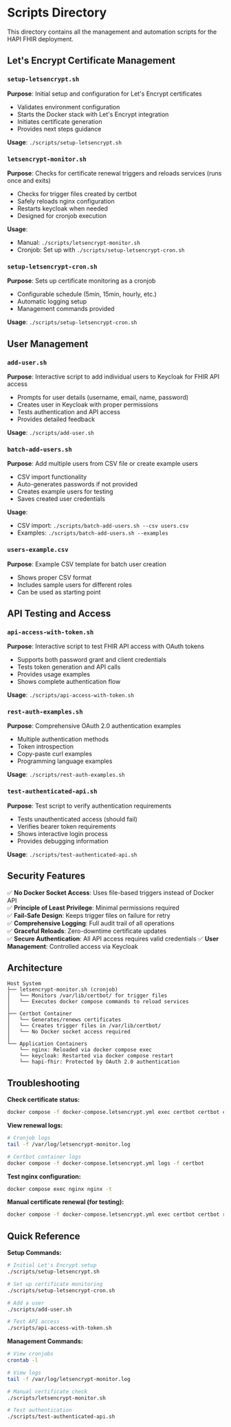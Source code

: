 # Scripts Directory

This directory contains all the management and automation scripts for the HAPI FHIR deployment.

## Let's Encrypt Certificate Management

### `setup-letsencrypt.sh`
**Purpose**: Initial setup and configuration for Let's Encrypt certificates
- Validates environment configuration
- Starts the Docker stack with Let's Encrypt integration
- Initiates certificate generation
- Provides next steps guidance

**Usage**: `./scripts/setup-letsencrypt.sh`

### `letsencrypt-monitor.sh`
**Purpose**: Checks for certificate renewal triggers and reloads services (runs once and exits)
- Checks for trigger files created by certbot
- Safely reloads nginx configuration
- Restarts keycloak when needed
- Designed for cronjob execution

**Usage**: 
- Manual: `./scripts/letsencrypt-monitor.sh`
- Cronjob: Set up with `./scripts/setup-letsencrypt-cron.sh`

### `setup-letsencrypt-cron.sh`
**Purpose**: Sets up certificate monitoring as a cronjob
- Configurable schedule (5min, 15min, hourly, etc.)
- Automatic logging setup
- Management commands provided

**Usage**: `./scripts/setup-letsencrypt-cron.sh`

## User Management

### `add-user.sh`
**Purpose**: Interactive script to add individual users to Keycloak for FHIR API access
- Prompts for user details (username, email, name, password)
- Creates user in Keycloak with proper permissions
- Tests authentication and API access
- Provides detailed feedback

**Usage**: `./scripts/add-user.sh`

### `batch-add-users.sh`
**Purpose**: Add multiple users from CSV file or create example users
- CSV import functionality
- Auto-generates passwords if not provided
- Creates example users for testing
- Saves created user credentials

**Usage**: 
- CSV import: `./scripts/batch-add-users.sh --csv users.csv`
- Examples: `./scripts/batch-add-users.sh --examples`

### `users-example.csv`
**Purpose**: Example CSV template for batch user creation
- Shows proper CSV format
- Includes sample users for different roles
- Can be used as starting point

## API Testing and Access

### `api-access-with-token.sh`
**Purpose**: Interactive script to test FHIR API access with OAuth tokens
- Supports both password grant and client credentials
- Tests token generation and API calls
- Provides usage examples
- Shows complete authentication flow

**Usage**: `./scripts/api-access-with-token.sh`

### `rest-auth-examples.sh`
**Purpose**: Comprehensive OAuth 2.0 authentication examples
- Multiple authentication methods
- Token introspection
- Copy-paste curl examples
- Programming language examples

**Usage**: `./scripts/rest-auth-examples.sh`

### `test-authenticated-api.sh`
**Purpose**: Test script to verify authentication requirements
- Tests unauthenticated access (should fail)
- Verifies bearer token requirements
- Shows interactive login process
- Provides debugging information

**Usage**: `./scripts/test-authenticated-api.sh`

## Security Features

✅ **No Docker Socket Access**: Uses file-based triggers instead of Docker API  
✅ **Principle of Least Privilege**: Minimal permissions required  
✅ **Fail-Safe Design**: Keeps trigger files on failure for retry  
✅ **Comprehensive Logging**: Full audit trail of all operations  
✅ **Graceful Reloads**: Zero-downtime certificate updates  
✅ **Secure Authentication**: All API access requires valid credentials
✅ **User Management**: Controlled access via Keycloak

## Architecture

```
Host System
├── letsencrypt-monitor.sh (cronjob)
│   └── Monitors /var/lib/certbot/ for trigger files
│   └── Executes docker compose commands to reload services
│
├── Certbot Container
│   └── Generates/renews certificates
│   └── Creates trigger files in /var/lib/certbot/
│   └── No Docker socket access required
│
└── Application Containers
    └── nginx: Reloaded via docker compose exec
    └── keycloak: Restarted via docker compose restart
    └── hapi-fhir: Protected by OAuth 2.0 authentication
```

## Troubleshooting

**Check certificate status:**
```bash
docker compose -f docker-compose.letsencrypt.yml exec certbot certbot certificates
```

**View renewal logs:**
```bash
# Cronjob logs
tail -f /var/log/letsencrypt-monitor.log

# Certbot container logs
docker compose -f docker-compose.letsencrypt.yml logs -f certbot
```

**Test nginx configuration:**
```bash
docker compose exec nginx nginx -t
```

**Manual certificate renewal (for testing):**
```bash
docker compose -f docker-compose.letsencrypt.yml exec certbot certbot renew --dry-run
```

## Quick Reference

**Setup Commands:**
```bash
# Initial Let's Encrypt setup
./scripts/setup-letsencrypt.sh

# Set up certificate monitoring
./scripts/setup-letsencrypt-cron.sh

# Add a user
./scripts/add-user.sh

# Test API access
./scripts/api-access-with-token.sh
```

**Management Commands:**
```bash
# View cronjobs
crontab -l

# View logs
tail -f /var/log/letsencrypt-monitor.log

# Manual certificate check
./scripts/letsencrypt-monitor.sh

# Test authentication
./scripts/test-authenticated-api.sh
```